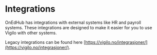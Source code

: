 # Integrations

OnEdHub has integrations with external systems like HR and payroll systems. These integrations are designed to make it easier for you to
use Vigilo with other systems.

Legacy integrations can be found here [https://vigilo.no/integrasjoner/](https://vigilo.no/integrasjoner/).